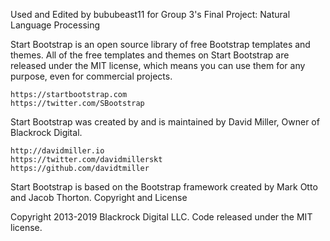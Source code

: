 
Used and Edited by bububeast11 for Group 3's Final Project: Natural Language Processing








Start Bootstrap is an open source library of free Bootstrap templates and themes. All of the free templates and themes on Start Bootstrap are released under the MIT license, which means you can use them for any purpose, even for commercial projects.

    https://startbootstrap.com
    https://twitter.com/SBootstrap

Start Bootstrap was created by and is maintained by David Miller, Owner of Blackrock Digital.

    http://davidmiller.io
    https://twitter.com/davidmillerskt
    https://github.com/davidtmiller

Start Bootstrap is based on the Bootstrap framework created by Mark Otto and Jacob Thorton.
Copyright and License

Copyright 2013-2019 Blackrock Digital LLC. Code released under the MIT license.














